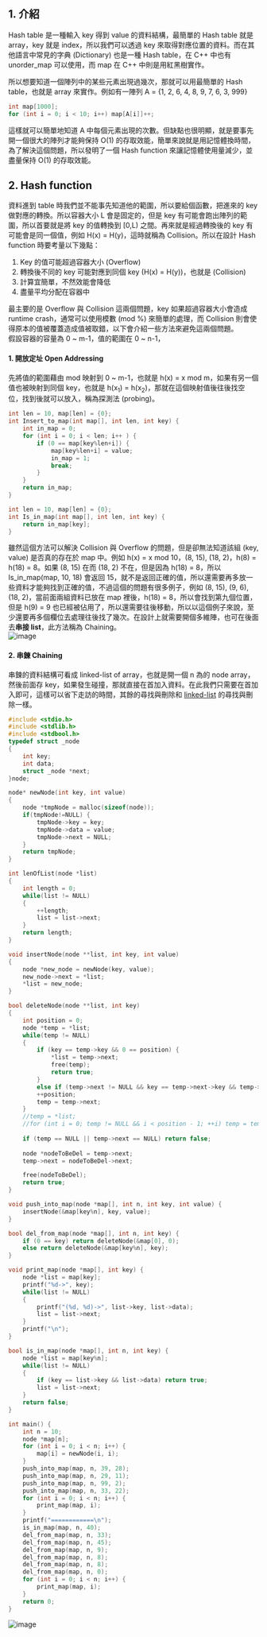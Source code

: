## 1. 介紹

Hash table 是一種輸入 key 得到 value 的資料結構，最簡單的 Hash table 就是 array，key 就是 index，所以我們可以透過 key 來取得對應位置的資料。而在其他語言中常見的字典 (Dictionary) 也是一種 Hash table，在 C++ 中也有 unorder_map 可以使用，而 map 在 C++ 中則是用紅黑樹實作。

所以想要知道一個陣列中的某些元素出現過幾次，那就可以用最簡單的 Hash table，也就是 array 來實作。例如有一陣列 A = {1, 2, 6, 4, 8, 9, 7, 6, 3, 999}
```C
int map[1000];
for (int i = 0; i < 10; i++) map[A[i]]++;
```
這樣就可以簡單地知道 A 中每個元素出現的次數。但缺點也很明顯，就是要事先開一個很大的陣列才能夠保持 O(1) 的存取效能，簡單來說就是用記憶體換時間，為了解決這個問題，所以發明了一個 Hash function 來讓記憶體使用量減少，並盡量保持 O(1) 的存取效能。

## 2. Hash function
資料進到 table 時我們並不能事先知道他的範圍，所以要給個函數，把進來的 key 做對應的轉換。所以容器大小 L 會是固定的，但是 key 有可能會跑出陣列的範圍，所以首要就是將 key 的值轉換到 [0,L) 之間。再來就是經過轉換後的 key 有可能會是同一個值，例如 H(x) = H(y)，這時就稱為 Collision。所以在設計 Hash function 時要考量以下幾點：
1. Key 的值可能超過容器大小 (Overflow)
2. 轉換後不同的 key 可能對應到同個 key (H(x) = H(y))，也就是 (Collision)
3. 計算宜簡單，不然效能會降低
4. 盡量平均分配在容器中

最主要的是 Overflow 與 Collision 這兩個問題，key 如果超過容器大小會造成 runtime crash，通常可以使用模數 (mod %) 來簡單的處理，而 Collision 則會使得原本的值被覆蓋造成值被取錯，以下會介紹一些方法來避免這兩個問題。\
假設容器的容量為 0 ~ m-1，值的範圍在 0 ~ n-1，

#### 1. 開放定址 Open Addressing
先將值的範圍藉由 mod 映射到 0 ~ m-1，也就是 h(x) = x mod m，如果有另一個值也被映射到同個 key，也就是 h(x<sub>1</sub>) = h(x<sub>2</sub>)，那就在這個映射值後往後找空位，找到後就可以放入，稱為探測法 (probing)。
```C
int len = 10, map[len] = {0};
int Insert_to_map(int map[], int len, int key) {
    int in_map = 0;
    for (int i = 0; i < len; i++ ) {
        if (0 == map[key%len+i]) {
            map[key%len+i] = value;
            in_map = 1;
            break;
        }
    }
    return in_map;
}
```
```C
int len = 10, map[len] = {0};
int Is_in_map(int map[], int len, int key) {
    return in_map[key];
}
```
雖然這個方法可以解決 Collision 與 Overflow 的問題，但是卻無法知道該組 (key, value) 是否真的存在於 map 中。例如 h(x) = x mod 10，(8, 15), (18, 2)，h(8) = h(18) = 8。如果 (8, 15) 在而 (18, 2) 不在，但是因為 h(18) = 8，所以 Is_in_map(map, 10, 18) 會返回 15，就不是返回正確的值，所以還需要再多放一些資料才能夠找到正確的值，不過這個的問題有很多例子，例如 (8, 15), (9, 6), (18, 2)，當前面兩組資料已放在 map 裡後，h(18) = 8，所以會找到第九個位置，但是 h(9) = 9 也已經被佔用了，所以還需要往後移動，所以以這個例子來說，至少還要再多個欄位去處理往後找了幾次。在設計上就需要開個多維陣，也可在後面去**串接 list**，此方法稱為 Chaining。\
![image](https://github.com/JrPhy/DS-AL/blob/master/pic/hash_collision.jpg)
#### 2. 串鍊 Chaining
串鍊的資料結構可看成 linked-list of array，也就是開一個 n 為的 node array，然後前面存 key，如果發生碰撞，那就直接在首加入資料。在此我們只需要在首加入即可，這樣可以省下走訪的時間，其餘的尋找與刪除和 [linked-list](https://github.com/JrPhy/DS-AL/blob/master/List_and_Tree/LinkedList-%E5%96%AE%E5%90%91%E9%80%A3%E7%B5%90.md) 的尋找與刪除一樣。 
```C
#include <stdio.h>
#include <stdlib.h>
#include <stdbool.h>
typedef struct _node
{
    int key;
    int data;
    struct _node *next;
}node;

node* newNode(int key, int value)
{
    node *tmpNode = malloc(sizeof(node));
    if(tmpNode!=NULL) {
        tmpNode->key = key;
        tmpNode->data = value;
        tmpNode->next = NULL;
    }
    return tmpNode;
}

int lenOfList(node *list)
{
    int length = 0;
    while(list != NULL)
    {
        ++length;
        list = list->next;
    }
    return length;
}

void insertNode(node **list, int key, int value)
{
    node *new_node = newNode(key, value);
    new_node->next = *list;
    *list = new_node;
}

bool deleteNode(node **list, int key) 
{
    int position = 0;
    node *temp = *list;
    while(temp != NULL)
    {
        if (key == temp->key && 0 == position) {
            *list = temp->next;
            free(temp);
            return true;
        }
        else if (temp->next != NULL && key == temp->next->key && temp->next->data) break;
        ++position;
        temp = temp->next;
    }
    //temp = *list;
    //for (int i = 0; temp != NULL && i < position - 1; ++i) temp = temp->next;
    
    if (temp == NULL || temp->next == NULL) return false;
    
    node *nodeToBeDel = temp->next;
    temp->next = nodeToBeDel->next;

    free(nodeToBeDel);
    return true;
}

void push_into_map(node *map[], int n, int key, int value) {
    insertNode(&map[key%n], key, value);
}

bool del_from_map(node *map[], int n, int key) {
    if (0 == key) return deleteNode(&map[0], 0);
    else return deleteNode(&map[key%n], key);
}

void print_map(node *map[], int key) {
    node *list = map[key];
    printf("%d->", key);
    while(list != NULL)
    {
        printf("(%d, %d)->", list->key, list->data);
        list = list->next;
    }
    printf("\n");
}

bool is_in_map(node *map[], int n, int key) {
    node *list = map[key%n];
    while(list != NULL)
    {
        if (key == list->key && list->data) return true;
        list = list->next;
    }
    return false;
}

int main() {
    int n = 10;
    node *map[n]; 
    for (int i = 0; i < n; i++) {
        map[i] = newNode(i, i);
    }
    push_into_map(map, n, 39, 28);
    push_into_map(map, n, 29, 11);
    push_into_map(map, n, 99, 2);
    push_into_map(map, n, 33, 22);
    for (int i = 0; i < n; i++) {
        print_map(map, i);
    }
    printf("============\n");
    is_in_map(map, n, 40);
    del_from_map(map, n, 33);
    del_from_map(map, n, 45);
    del_from_map(map, n, 9);
    del_from_map(map, n, 8);
    del_from_map(map, n, 8);
    del_from_map(map, n, 0);
    for (int i = 0; i < n; i++) {
        print_map(map, i);
    }
    return 0;
}
```
![image](https://github.com/JrPhy/DS-AL/blob/master/pic/hash_chain.jpg)
